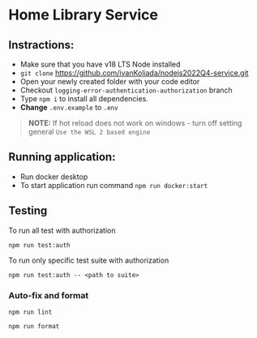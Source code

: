 # Home Library Service

## Instractions:

- Make sure that you have v18 LTS Node installed
- `git clone` https://github.com/ivanKoliada/nodejs2022Q4-service.git
- Open your newly created folder with your code editor
- Checkout `logging-error-authentication-authorization` branch
- Type `npm i` to install all dependencies.
- **Change** `.env.example` to `.env`

> **NOTE:** If hot reload does not work on windows - turn off setting general `Use the WSL 2 based engine`

## Running application:
- Run docker desktop
- To start application run command `npm run docker:start`

## Testing

To run all test with authorization

```
npm run test:auth
```

To run only specific test suite with authorization

```
npm run test:auth -- <path to suite>
```

### Auto-fix and format

```
npm run lint
```

```
npm run format
```
